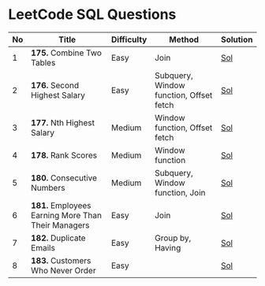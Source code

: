 # LeetCode SQL Questions

| No | Title                      | Difficulty | Method                                  | Solution |
|----|----------------------------|------------|-----------------------------------------|----------|
| 1  | __175.__ Combine Two Tables    | Easy       | Join                                    |[Sol](175-Combine-Two-Tables.sql)      |
| 2  | __176.__ Second Highest Salary | Easy       | Subquery, Window function, Offset fetch |[Sol](176-Second-Highest-Salary.sql)           |
| 3  | __177.__ Nth Highest Salary    | Medium     | Window function, Offset fetch           |[Sol](177-Nth-Highest-Salary.sql)          |
| 4  | __178.__ Rank Scores           | Medium     | Window function                         |[Sol](178-Rank-Scores.sql)          |
| 5  | __180.__ Consecutive Numbers   | Medium     | Subquery, Window function, Join         |[Sol](180-Consecutive-Numbers.sql)          |
| 6  | __181.__ Employees Earning More Than Their Managers | Easy | Join |[Sol](181-Employees-Earning-More-Than-Their-Managers.sql)|
| 7  | __182.__ Duplicate Emails      | Easy    | Group by, Having         |[Sol](182-Duplicate-Emails.sql)          |
| 8  | __183.__ Customers Who Never Order | Easy    |          |[Sol]()          |
